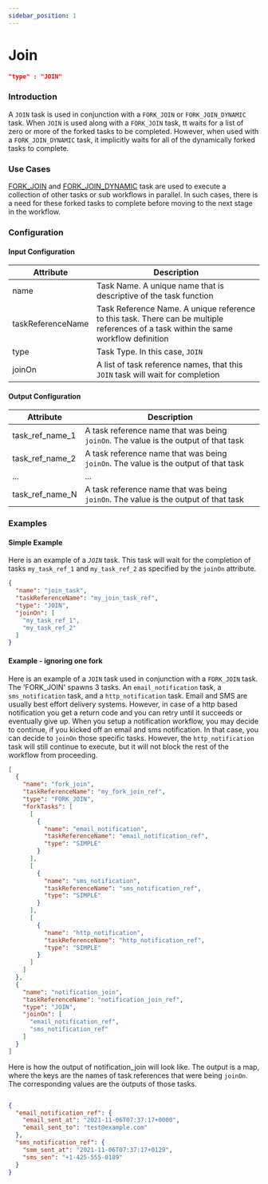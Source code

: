 ```yaml
---
sidebar_position: 1
---
```


# Join
```json
"type" : "JOIN"
```

### Introduction

A `JOIN` task is used in conjunction with a `FORK_JOIN` or `FORK_JOIN_DYNAMIC` task. When `JOIN` is used along with
a `FORK_JOIN` task, tt waits for a list of zero or more of the forked tasks to be completed. However, when used with
a `FORK_JOIN_DYNAMIC` task, it implicitly waits for all of the dynamically forked tasks to complete.

### Use Cases

[FORK_JOIN](/reference-docs/fork-task.html) and [FORK_JOIN_DYNAMIC](/reference-docs/dynamic-fork-task.html) task are used to execute a collection of other tasks or sub workflows in parallel. In
such cases, there is a need for these forked tasks to complete before moving to the next stage in the workflow. 

### Configuration

#### Input Configuration

| Attribute         | Description                                                                                                                          |
|-------------------|--------------------------------------------------------------------------------------------------------------------------------------|
| name              | Task Name. A unique name that is descriptive of the task function                                                                    |
| taskReferenceName | Task Reference Name. A unique reference to this task. There can be multiple references of a task within the same workflow definition |
| type              | Task Type. In this case, `JOIN`                                                                                                      |
| joinOn            | A list of task reference names, that this `JOIN` task will wait for completion                                                       |

#### Output Configuration

| Attribute       | Description                                                                         |
|-----------------|-------------------------------------------------------------------------------------|
| task_ref_name_1 | A task reference name that was being `joinOn`. The value is the output of that task |
| task_ref_name_2 | A task reference name that was being `joinOn`. The value is the output of that task |
| ...             | ...                                                                                 |
| task_ref_name_N | A task reference name that was being `joinOn`. The value is the output of that task |



### Examples

#### Simple Example
Here is an example of a _`JOIN`_ task. This task will wait for the completion of tasks `my_task_ref_1`
and `my_task_ref_2` as specified by the `joinOn` attribute.

```json
{
  "name": "join_task",
  "taskReferenceName": "my_join_task_ref",
  "type": "JOIN",
  "joinOn": [
    "my_task_ref_1",
    "my_task_ref_2"
  ]
}
```


#### Example - ignoring one fork
Here is an example of a `JOIN` task used in conjunction with a `FORK_JOIN` task. The 'FORK_JOIN' spawns 3 tasks.
An `email_notification` task, a `sms_notification` task, and a `http_notification` task. Email and SMS are usually best
effort delivery systems. However, in case of a http based notification you get a return code and you can retry until it
succeeds or eventually give up. When you setup a notification workflow, you may decide to continue, if you kicked off an
email and sms notification. In that case, you can decide to `joinOn` those specific tasks. However,
the `http_notification` task will still continue to execute, but it will not block the rest of the workflow from
proceeding.

```json
[
  {
    "name": "fork_join",
    "taskReferenceName": "my_fork_join_ref",
    "type": "FORK_JOIN",
    "forkTasks": [
      [
        {
          "name": "email_notification",
          "taskReferenceName": "email_notification_ref",
          "type": "SIMPLE"
        }
      ],
      [
        {
          "name": "sms_notification",
          "taskReferenceName": "sms_notification_ref",
          "type": "SIMPLE"
        }
      ],
      [
        {
          "name": "http_notification",
          "taskReferenceName": "http_notification_ref",
          "type": "SIMPLE"
        }
      ]
    ]
  },
  {
    "name": "notification_join",
    "taskReferenceName": "notification_join_ref",
    "type": "JOIN",
    "joinOn": [
      "email_notification_ref",
      "sms_notification_ref"
    ]
  }
]
```

Here is how the output of notification_join will look like. The output is a map, where the keys are the names of task
references that were being `joinOn`. The corresponding values are the outputs of those tasks.

```json

{
  "email_notification_ref": {
    "email_sent_at": "2021-11-06T07:37:17+0000",
    "email_sent_to": "test@example.com"
  },
  "sms_notification_ref": {
    "smm_sent_at": "2021-11-06T07:37:17+0129",
    "sms_sen": "+1-425-555-0189"
  }
}

```

